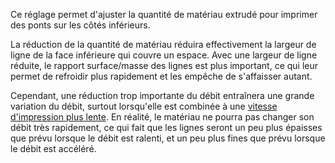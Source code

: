Ce réglage permet d'ajuster la quantité de matériau extrudé pour imprimer des ponts sur les côtés inférieurs.

La réduction de la quantité de matériau réduira effectivement la largeur de ligne de la face inférieure qui couvre un espace. Avec une largeur de ligne réduite, le rapport surface/masse des lignes est plus important, ce qui leur permet de refroidir plus rapidement et les empêche de s'affaisser autant.

Cependant, une réduction trop importante du débit entraînera une grande variation du débit, surtout lorsqu'elle est combinée à une [vitesse d'impression plus lente](bridge_skin_speed.md). En réalité, le matériau ne pourra pas changer son débit très rapidement, ce qui fait que les lignes seront un peu plus épaisses que prévu lorsque le débit est ralenti, et un peu plus fines que prévu lorsque le débit est accéléré.
